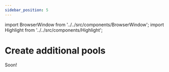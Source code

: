 ```yaml
---
sidebar_position: 5
---
```


import BrowserWindow from '../../src/components/BrowserWindow';
import Highlight from '../../src/components/Highlight';

# Create additional pools

Soon!
